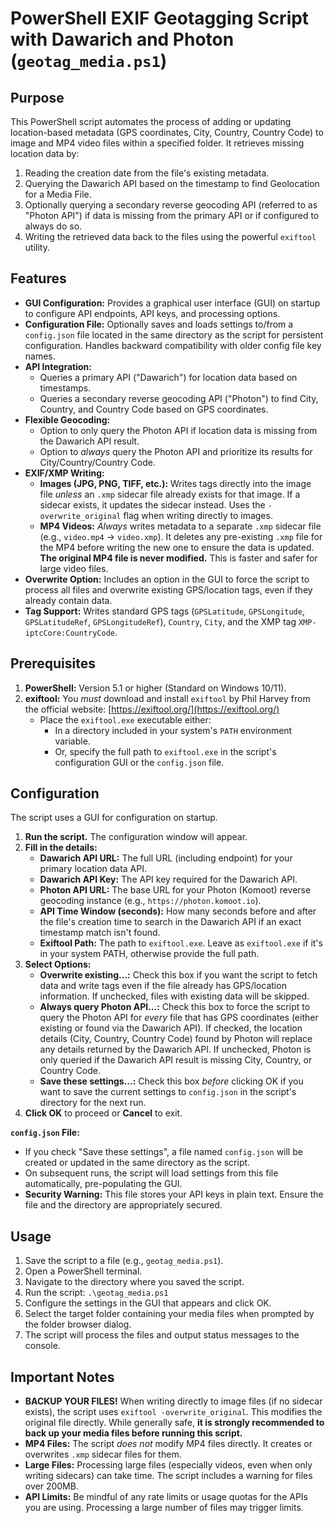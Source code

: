 # PowerShell EXIF Geotagging Script with Dawarich and Photon (`geotag_media.ps1`)

## Purpose

This PowerShell script automates the process of adding or updating location-based metadata (GPS coordinates, City, Country, Country Code) to image and MP4 video files within a specified folder. It retrieves missing location data by:

1.  Reading the creation date from the file's existing metadata.
2.  Querying the Dawarich API based on the timestamp to find Geolocation for a Media File.
3.  Optionally querying a secondary reverse geocoding API (referred to as "Photon API") if data is missing from the primary API or if configured to always do so.
4.  Writing the retrieved data back to the files using the powerful `exiftool` utility.

## Features

* **GUI Configuration:** Provides a graphical user interface (GUI) on startup to configure API endpoints, API keys, and processing options.
* **Configuration File:** Optionally saves and loads settings to/from a `config.json` file located in the same directory as the script for persistent configuration. Handles backward compatibility with older config file key names.
* **API Integration:**
    * Queries a primary API ("Dawarich") for location data based on timestamps.
    * Queries a secondary reverse geocoding API ("Photon") to find City, Country, and Country Code based on GPS coordinates.
* **Flexible Geocoding:**
    * Option to only query the Photon API if location data is missing from the Dawarich API result.
    * Option to *always* query the Photon API and prioritize its results for City/Country/Country Code.
* **EXIF/XMP Writing:**
    * **Images (JPG, PNG, TIFF, etc.):** Writes tags directly into the image file *unless* an `.xmp` sidecar file already exists for that image. If a sidecar exists, it updates the sidecar instead. Uses the `-overwrite_original` flag when writing directly to images.
    * **MP4 Videos:** *Always* writes metadata to a separate `.xmp` sidecar file (e.g., `video.mp4` -> `video.xmp`). It deletes any pre-existing `.xmp` file for the MP4 before writing the new one to ensure the data is updated. **The original MP4 file is never modified.** This is faster and safer for large video files.
* **Overwrite Option:** Includes an option in the GUI to force the script to process all files and overwrite existing GPS/location tags, even if they already contain data.
* **Tag Support:** Writes standard GPS tags (`GPSLatitude`, `GPSLongitude`, `GPSLatitudeRef`, `GPSLongitudeRef`), `Country`, `City`, and the XMP tag `XMP-iptcCore:CountryCode`.

## Prerequisites

1.  **PowerShell:** Version 5.1 or higher (Standard on Windows 10/11).
2.  **exiftool:** You *must* download and install `exiftool` by Phil Harvey from the official website: [https://exiftool.org/](https://exiftool.org/)
    * Place the `exiftool.exe` executable either:
        * In a directory included in your system's `PATH` environment variable.
        * Or, specify the full path to `exiftool.exe` in the script's configuration GUI or the `config.json` file.

## Configuration

The script uses a GUI for configuration on startup.

1.  **Run the script.** The configuration window will appear.
2.  **Fill in the details:**
    * **Dawarich API URL:** The full URL (including endpoint) for your primary location data API.
    * **Dawarich API Key:** The API key required for the Dawarich API.
    * **Photon API URL:** The base URL for your Photon (Komoot) reverse geocoding instance (e.g., `https://photon.komoot.io`).
    * **API Time Window (seconds):** How many seconds before and after the file's creation time to search in the Dawarich API if an exact timestamp match isn't found.
    * **Exiftool Path:** The path to `exiftool.exe`. Leave as `exiftool.exe` if it's in your system PATH, otherwise provide the full path.
3.  **Select Options:**
    * **Overwrite existing...:** Check this box if you want the script to fetch data and write tags even if the file already has GPS/location information. If unchecked, files with existing data will be skipped.
    * **Always query Photon API...:** Check this box to force the script to query the Photon API for *every* file that has GPS coordinates (either existing or found via the Dawarich API). If checked, the location details (City, Country, Country Code) found by Photon will replace any details returned by the Dawarich API. If unchecked, Photon is only queried if the Dawarich API result is missing City, Country, or Country Code.
    * **Save these settings...:** Check this box *before* clicking OK if you want to save the current settings to `config.json` in the script's directory for the next run.
4.  **Click OK** to proceed or **Cancel** to exit.

**`config.json` File:**

* If you check "Save these settings", a file named `config.json` will be created or updated in the same directory as the script.
* On subsequent runs, the script will load settings from this file automatically, pre-populating the GUI.
* **Security Warning:** This file stores your API keys in plain text. Ensure the file and the directory are appropriately secured.

## Usage

1.  Save the script to a file (e.g., `geotag_media.ps1`).
2.  Open a PowerShell terminal.
3.  Navigate to the directory where you saved the script.
4.  Run the script: `.\geotag_media.ps1`
5.  Configure the settings in the GUI that appears and click OK.
6.  Select the target folder containing your media files when prompted by the folder browser dialog.
7.  The script will process the files and output status messages to the console.

## Important Notes

* **BACKUP YOUR FILES!** When writing directly to image files (if no sidecar exists), the script uses `exiftool -overwrite_original`. This modifies the original file directly. While generally safe, **it is strongly recommended to back up your media files before running this script.**
* **MP4 Files:** The script *does not* modify MP4 files directly. It creates or overwrites `.xmp` sidecar files for them.
* **Large Files:** Processing large files (especially videos, even when only writing sidecars) can take time. The script includes a warning for files over 200MB.
* **API Limits:** Be mindful of any rate limits or usage quotas for the APIs you are using. Processing a large number of files may trigger limits.